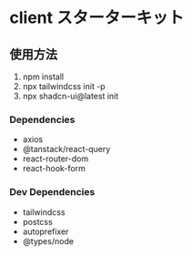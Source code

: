 # client スターターキット

## 使用方法
1. npm install
2. npx tailwindcss init -p
3. npx shadcn-ui@latest init

### Dependencies
- axios
- @tanstack/react-query
- react-router-dom
- react-hook-form

### Dev Dependencies
- tailwindcss
- postcss
- autoprefixer
- @types/node
